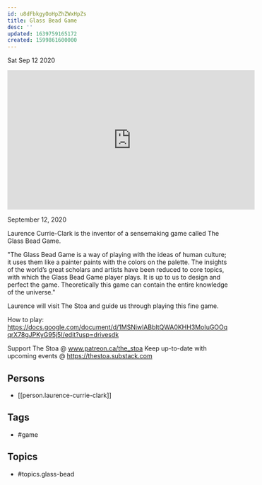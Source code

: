 ```yaml
---
id: u8dFbkgyOoHpZhZWxHpZs
title: Glass Bead Game
desc: ''
updated: 1639759165172
created: 1599861600000
---
```





Sat Sep 12 2020

<iframe width="560" height="315" src="https://www.youtube.com/embed/13zlPC77faY" title="Glass Bead Game w/ Laurence Currie-Clark" frameborder="0" allow="accelerometer; autoplay; clipboard-write; encrypted-media; gyroscope; picture-in-picture" allowfullscreen ></iframe>

September 12, 2020

Laurence Currie-Clark is the inventor of a sensemaking game called The Glass Bead Game.

"The Glass Bead Game is a way of playing with the ideas of human culture; it uses them like a painter paints with the colors on the palette. The insights of the world’s great scholars and artists have been reduced to core topics, with which the Glass Bead Game player plays. It is up to us to design and perfect the game. Theoretically this game can contain the entire knowledge of the universe."

Laurence will visit The Stoa and guide us through playing this fine game.

How to play:
https://docs.google.com/document/d/1MSNiwlABbltQWA0KHH3MoIuGOOqqrX78gJPKyG95j5I/edit?usp=drivesdk

Support The Stoa @ www.patreon.ca/the_stoa
Keep up-to-date with upcoming events @ https://thestoa.substack.com

## Persons

- [[person.laurence-currie-clark]]

## Tags

- #game

## Topics

- #topics.glass-bead

